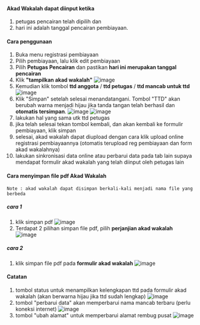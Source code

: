 #### Akad Wakalah dapat diinput ketika 
1. petugas pencairan telah dipilih dan
2. hari ini adalah tanggal pencairan pembiayaan.

#### Cara penggunaan
1. Buka menu registrasi pembiayaan
2. Pilih pembiayaan, lalu klik edit pembiayaan
3. Pilih __Petugas Pencairan__ dan pastikan __hari ini merupakan tanggal pencairan__
4. Klik __"tampilkan akad wakalah"__
![image](https://github.com/normanfd/panduan_rtma_mobile/assets/37357830/1bd416fa-a7ec-4160-abe9-5055bc751891)
5. Kemudian klik tombol __ttd anggota__ / __ttd petugas__ / __ttd mancab untuk ttd__
![image](https://github.com/normanfd/panduan_rtma_mobile/assets/37357830/d5f75815-505b-4a6b-9b74-cc741321c040)
6. Klik "Simpan" setelah selesai menandatangani. Tombol "TTD" akan berubah warna menjadi hijau jika tanda tangan telah berhasil dan __otomatis tersimpan__.
![image](https://github.com/normanfd/panduan_rtma_mobile/assets/37357830/7fab6702-6830-4a55-99dd-90a527167445)
![image](https://github.com/normanfd/panduan_rtma_mobile/assets/37357830/12cb7e68-e057-44f8-b2fd-8e96d65b1303)
7. lakukan hal yang sama utk ttd petugas
8. jika telah selesai tekan tombol kembali, dan akan kembali ke formulir pembiayaan, klik simpan
9. selesai, akad wakalah dapat diupload dengan cara klik upload online registrasi pembiayaannya (otomatis terupload reg pembiayaan dan form akad wakalahnya)
10. lakukan sinkronisasi data online atau perbarui data pada tab lain supaya mendapat formulir akad wakalah yang telah diinput oleh petugas lain

#### Cara menyimpan file pdf Akad Wakalah
```
Note : akad wakalah dapat disimpan berkali-kali menjadi nama file yang berbeda
```
##### cara 1
1. klik simpan pdf
![image](https://github.com/normanfd/panduan_rtma_mobile/assets/37357830/1bf3bfd0-62cd-49f0-8b48-0765f293b206)
2. Terdapat 2 pilihan simpan file pdf, pilih __perjanjian akad wakalah__
![image](https://github.com/normanfd/panduan_rtma_mobile/assets/37357830/98400a2f-ad92-4749-9f7b-d3b424f62ef1)
##### cara 2
1. klik simpan file pdf pada __formulir akad wakalah__
![image](https://github.com/normanfd/panduan_rtma_mobile/assets/37357830/d998a79d-cb17-4fbb-ba09-43a4f7cde8de)

#### Catatan
1. tombol status untuk menampilkan kelengkapan ttd pada formulir akad wakalah (akan berwarna hijau jika ttd sudah lengkap)
![image](https://github.com/normanfd/panduan_rtma_mobile/assets/37357830/16e2f55b-0cbd-4948-82c6-22186f4daf7a)
2. tombol "perbarui data" akan memperbarui nama mancab terbaru (perlu koneksi internet)
![image](https://github.com/normanfd/panduan_rtma_mobile/assets/37357830/afc22f54-02f8-4603-9fa1-337785bd0803)
3. tombol "ubah alamat" untuk memperbarui alamat rembug pusat
![image](https://github.com/normanfd/panduan_rtma_mobile/assets/37357830/0937d108-5780-41df-9992-caa7ac913a24)

